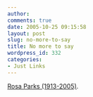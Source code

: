 ```yaml
---
author:
comments: true
date: 2005-10-25 09:15:58
layout: post
slug: no-more-to-say
title: No more to say
wordpress_id: 332
categories:
- Just Links
---
```


[Rosa Parks (1913-2005)](http://billmon.org/archives/002294.html).
